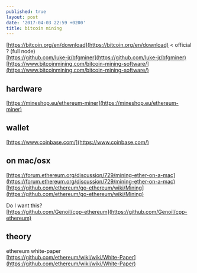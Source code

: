 ```yaml
---
published: true
layout: post
date: '2017-04-03 22:59 +0200'
title: bitcoin mining
---
```

[https://bitcoin.org/en/download](https://bitcoin.org/en/download) < official ? (full node)    
[https://github.com/luke-jr/bfgminer](https://github.com/luke-jr/bfgminer)  
[https://www.bitcoinmining.com/bitcoin-mining-software/](https://www.bitcoinmining.com/bitcoin-mining-software/)

## hardware

[https://mineshop.eu/ethereum-miner](https://mineshop.eu/ethereum-miner)

## wallet

[https://www.coinbase.com/](https://www.coinbase.com/)

## on mac/osx

[https://forum.ethereum.org/discussion/729/mining-ether-on-a-mac](https://forum.ethereum.org/discussion/729/mining-ether-on-a-mac)  
[https://github.com/ethereum/go-ethereum/wiki/Mining](https://github.com/ethereum/go-ethereum/wiki/Mining)

Do I want this?  
[https://github.com/Genoil/cpp-ethereum](https://github.com/Genoil/cpp-ethereum)

## theory

ethereum white-paper  
[https://github.com/ethereum/wiki/wiki/White-Paper](https://github.com/ethereum/wiki/wiki/White-Paper)

